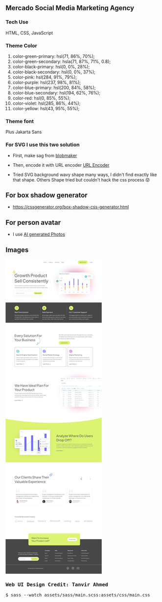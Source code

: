 ## Mercado Social Media Marketing Agency

### Tech Use

HTML, CSS, JavaScript

###  Theme Color 

1. color-green-primary: hsl(71, 86%, 70%);
2. color-green-secondary: hsla(71, 87%, 71%, 0.8);
3. color-black-primary: hsl(0, 0%, 28%);
4. color-black-secondary: hsl(0, 0%, 37%);
5. color-pink: hsl(284, 91%, 79%);
6. color-purple: hsl(237, 98%, 81%);
7. color-blue-primary: hsl(200, 84%, 58%);
8. color-blue-secondary: hsl(194, 62%, 76%);
9. color-red: hsl(0, 85%, 55%);
10. color-violet: hsl(285, 86%, 44%);
11. color-yellow: hsl(43, 95%, 55%);  

### Theme font

Plus Jakarta Sans

### For SVG I use this two solution

- FIrst, make sag from [blobmaker](https://www.blobmaker.app/)
- Then, encode it with URL encoder [URL Encoder](https://yoksel.github.io/url-encoder/)

- Tried SVG background wavy shape many ways, I didn't find exactly like that shape. Others Shape tried but couldn't hack the css process 😟

## For box shadow generator

- https://cssgenerator.org/box-shadow-css-generator.html

## For person avatar

- I use [AI generated Photos](https://generated.photos/)

## Images

<kbd>
    <img src="./project-images.png">    
<kbd/>

### Web UI Design Credit: **Tanvir Ahmed**

$ sass --watch assets/sass/main.scss:assets/css/main.css


